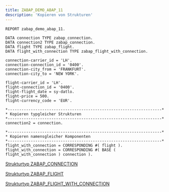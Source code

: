 ```yaml
---
title: ZABAP_DEMO_ABAP_11
description: 'Kopieren von Strukturen'
---
```


```abap
REPORT zabap_demo_abap_11.

DATA connection TYPE zabap_connection.
DATA connection2 TYPE zabap_connection.
DATA flight TYPE zabap_flight.
DATA flight_with_connection TYPE zabap_flight_with_connection.

connection-carrier_id = 'LH'.
connection-connection_id = '0400'.
connection-city_from = 'FRANKFURT'.
connection-city_to = 'NEW YORK'.

flight-carrier_id = 'LH'.
flight-connection_id = '0400'.
flight-flight_date = sy-datlo.
flight-price = 500.
flight-currency_code = 'EUR'.

*-------------------------------------------------------------------*
* Kopieren typgleicher Strukturen
*-------------------------------------------------------------------*
connection2 = connection.

*-------------------------------------------------------------------*
* Kopieren namensgleicher Komponenten
*-------------------------------------------------------------------*
flight_with_connection = CORRESPONDING #( flight ).
flight_with_connection = CORRESPONDING #( BASE ( flight_with_connection ) connection ).
```

[Strukturtyp ZABAP_CONNECTION](../data-types/zabap_connection.md)

[Strukturtyp ZABAP_FLIGHT](../data-types/zabap_flight.md)

[Strukturtyp ZABAP_FLIGHT_WITH_CONNECTION](../data-types/zabap_flight_with_connection.md)
